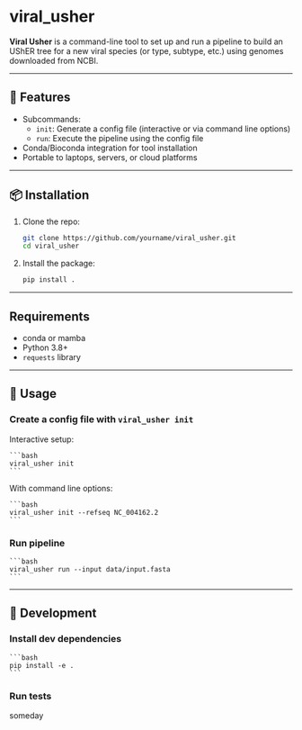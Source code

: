 # viral_usher

**Viral Usher** is a command-line tool to set up and run a pipeline to build an UShER tree for a new viral species (or type, subtype, etc.) using genomes downloaded from NCBI.

---

## 🔧 Features

- Subcommands:
  - `init`: Generate a config file (interactive or via command line options)
  - `run`: Execute the pipeline using the config file
- Conda/Bioconda integration for tool installation
- Portable to laptops, servers, or cloud platforms

---

## 📦 Installation

1. Clone the repo:
   ```bash
   git clone https://github.com/yourname/viral_usher.git
   cd viral_usher
   ```
2. Install the package:
    ```bash
    pip install .

---

## Requirements
- conda or mamba
- Python 3.8+
- `requests` library

---

## 🚀 Usage

### Create a config file with `viral_usher init`
Interactive setup:

    ```bash
    viral_usher init
    ```
With command line options:

    ```bash
    viral_usher init --refseq NC_004162.2
    ```

### Run pipeline
    ```bash
    viral_usher run --input data/input.fasta
    ```

---

## 🧪 Development

### Install dev dependencies

    ```bash
    pip install -e .
    ```

### Run tests
someday
